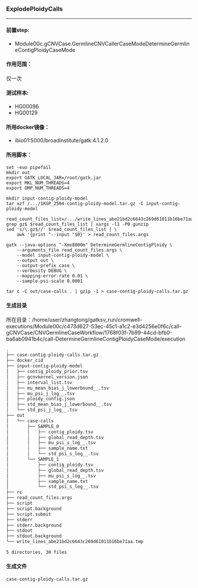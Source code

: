 ### ExplodePloidyCalls
***
#### 前置step:
+ Module00c.gCNVCase.GermlineCNVCallerCaseModeDetermineGermlineContigPloidyCaseMode
#### 作用范围：
仅一次
#### 测试样本:
+ HG00096
+ HG00129
#### 所用docker镜像：
+ ibio01:5000/broadinstitute/gatk:4.1.2.0
#### 所用脚本：
```xhsell
set -euo pipefail
mkdir out
export GATK_LOCAL_JAR=/root/gatk.jar
export MKL_NUM_THREADS=4
export OMP_NUM_THREADS=4

mkdir input-contig-ploidy-model
tar xzf /.../1KGP_2504-contig-ploidy-model.tar.gz -C input-contig-ploidy-model

read_count_files_list=/.../write_lines_abe21bd2c6643c269d61011b16be71aa.tmp
grep gz$ $read_count_files_list | xargs -l1 -P0 gunzip
sed 's/\.gz$//' $read_count_files_list | \
    awk '{print "--input "$0}' > read_count_files.args

gatk --java-options "-Xmx8000m" DetermineGermlineContigPloidy \
    --arguments_file read_count_files.args \
    --model input-contig-ploidy-model \
    --output out \
    --output-prefix case \
    --verbosity DEBUG \
    --mapping-error-rate 0.01 \
    --sample-psi-scale 0.0001

tar c -C out/case-calls . | gzip -1 > case-contig-ploidy-calls.tar.gz
```

#### 生成目录
所在目录：/home/user/zhangtong/gatksv_run/cromwell-executions/Module00c/c473d627-53ec-45c1-a1c2-e3d4256e0f6c/call-gCNVCase/CNVGermlineCaseWorkflow/1768f03f-7b99-44cd-bfb0-ba6ab0941b4c/call-DetermineGermlineContigPloidyCaseMode/execution
```xml
.
├── case-contig-ploidy-calls.tar.gz
├── docker_cid
├── input-contig-ploidy-model
│   ├── contig_ploidy_prior.tsv
│   ├── gcnvkernel_version.json
│   ├── interval_list.tsv
│   ├── mu_mean_bias_j_lowerbound__.tsv
│   ├── mu_psi_j_log__.tsv
│   ├── ploidy_config.json
│   ├── std_mean_bias_j_lowerbound__.tsv
│   └── std_psi_j_log__.tsv
├── out
│   └── case-calls
│       ├── SAMPLE_0
│       │   ├── contig_ploidy.tsv
│       │   ├── global_read_depth.tsv
│       │   ├── mu_psi_s_log__.tsv
│       │   ├── sample_name.txt
│       │   └── std_psi_s_log__.tsv
│       └── SAMPLE_1
│           ├── contig_ploidy.tsv
│           ├── global_read_depth.tsv
│           ├── mu_psi_s_log__.tsv
│           ├── sample_name.txt
│           └── std_psi_s_log__.tsv
├── rc
├── read_count_files.args
├── script
├── script.background
├── script.submit
├── stderr
├── stderr.background
├── stdout
├── stdout.background
└── write_lines_abe21bd2c6643c269d61011b16be71aa.tmp

5 directories, 30 files
```
#### 生成文件
```
case-contig-ploidy-calls.tar.gz
```